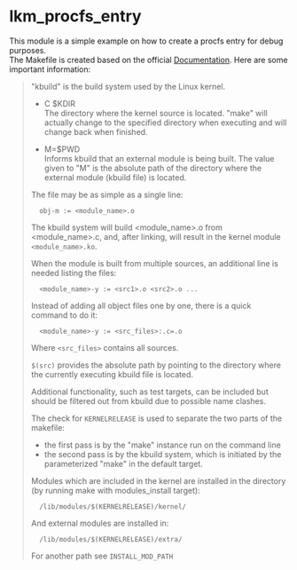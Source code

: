 # lkm_procfs_entry

This module is a simple example on how to create a procfs entry for debug purposes.  
The Makefile is created based on the official [Documentation](https://www.kernel.org/doc/Documentation/kbuild/modules.txt).
Here are some important information:

> "kbuild" is the build system used by the Linux kernel.
>
> - C $KDIR  
>         The directory where the kernel source is located. "make" will actually change to the specified directory  when 
>         executing and will change back when finished.    
>
> - M=$PWD  
>		  Informs kbuild that an external module is being built. The value given to "M" is the absolute path of the directory 
>         where the external module (kbuild file) is  located.  
>
> The file may be as simple as a single line:
>
>       obj-m := <module_name>.o
>
> The kbuild system will build <module_name>.o from <module_name>.c, and, after linking, will result in the kernel module 
> `<module_name>.ko`.  
>
> When the module is built from multiple sources, an additional line is needed listing the files:
>
>       <module_name>-y := <src1>.o <src2>.o ...
>
> Instead of adding all object files one by one, there is a quick command to do it:
>
>       <module_name>-y := <src_files>:.c=.o
>
> Where `<src_files>` contains all sources.
>
> `$(src)` provides the absolute path by pointing to the directory where the currently executing kbuild file is located.  
>
> Additional functionality, such as test targets, can be included but should be filtered out from kbuild due to possible name
> clashes.
>
> The check for `KERNELRELEASE` is used to separate the two parts of the makefile:
>
> - the first pass is by the "make" instance run on the command line
> - the second pass is by the kbuild system, which is initiated by the parameterized "make" in the default target.
>
> Modules which are included in the kernel are installed in the directory (by running make with modules_install target):
>
>       /lib/modules/$(KERNELRELEASE)/kernel/
>   
>  And external modules are installed in:
>
>       /lib/modules/$(KERNELRELEASE)/extra/
>
> For another path see `INSTALL_MOD_PATH`
